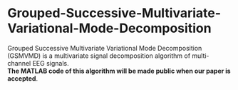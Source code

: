 # Grouped-Successive-Multivariate-Variational-Mode-Decomposition
Grouped Successive Multivariate Variational Mode Decomposition (GSMVMD) is a multivariate signal decomposition algorithm of multi-channel EEG signals.  
__The MATLAB code of this algorithm will be made public when our paper is accepted__.
